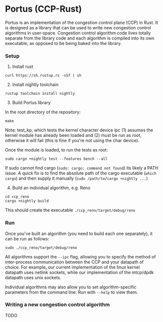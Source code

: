 # Portus (CCP-Rust)

Portus is an implementation of the congestion control plane (CCP) in Rust.
It is designed as a library that can be used to write new congestion control
algorithms in user-space. Congestion control algorithm code lives totally separate
from the library code and each algorithm is compiled into its own executable,
as opposed to be being baked into the library. 



### Setup

1. Install rust

```
curl https://sh.rustup.rs -sSf | sh

```


2. Install nightly toolchain

```
rustup toolchain install nightly
```


3. Build Portus library

In the root directory of the repository: 

```
make
```

Note: test_kp, which tests the kernel character device ipc (1) assumes the
kernel module has already been loaded and (2) must be run as root,
otherwise it will fail (this is fine if you're not using the char device).

Once the module is loaded, to run the tests as root:
```
sudo cargo +nightly test --features bench --all
```
If sudo cannot find cargo (`sudo: cargo: command not found`) its likely a PATH
issue. A quick fix is to find the absolute path of the cargo executable (`which
cargo`) and then supply it manually (`sudo /path/to/cargo +nightly ...`)


4. Build an individual algorithm, e.g. Reno

```
cd ccp_reno
cargo +nightly build
```

This should create the executable `./ccp_reno/target/debug/reno`

### Run

Once you've built an algorithm (you need to build each one separately),
it can be run as follows:

```
sudo ./ccp_reno/target/debug/reno
```

All algorithms support the `--ipc` flag, allowing you to specify the method of
inter-process communication between the CCP and your datapath of choice. For
example, our current implementation of the linux kernel datapath uses netlink
sockets, while our implementation of the mtcp/dpdk datapath uses unix sockets.

Individual algorithms may also allow you to set algorithm-specific parameters
from the command line. Run with `--help` to view them.



### Writing a new congestion control algorithm

TODO

